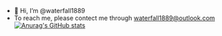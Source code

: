 - 👋 Hi, I’m @waterfall1889
- To reach me, please contect me through waterfall1889@outlook.com
[![Anurag's GitHub stats](https://github-readme-stats.vercel.app/api?username=waterfall1889)](https://github.com/waterfall1889/github-readme-stats)
